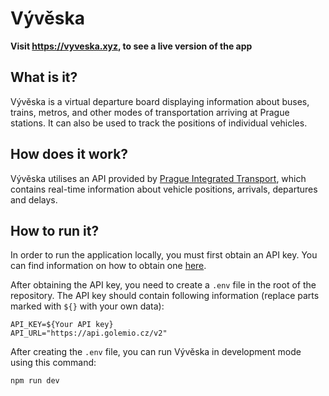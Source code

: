 # Vývěska

**Visit https://vyveska.xyz, to see a live version of the app**

## What is it?

Vývěska is a virtual departure board displaying information about buses, trains, metros, and other modes of transportation arriving at Prague stations. It can also be used to track the positions of individual vehicles.

## How does it work?

Vývěska utilises an API provided by [Prague Integrated Transport](https://pid.cz/), which contains real-time information about vehicle positions, arrivals, departures and delays.


## How to run it?

In order to run the application locally, you must first obtain an API key. You can find information on how to obtain one [here](https://api.golemio.cz/v2/docs/openapi/).

After obtaining the API key, you need to create a `.env` file in the root of the repository. The API key should contain following information (replace parts marked with `${}` with your own data):

```
API_KEY=${Your API key}
API_URL="https://api.golemio.cz/v2"
```

After creating the `.env` file, you can run Vývěska in development mode using this command:

```
npm run dev
```
